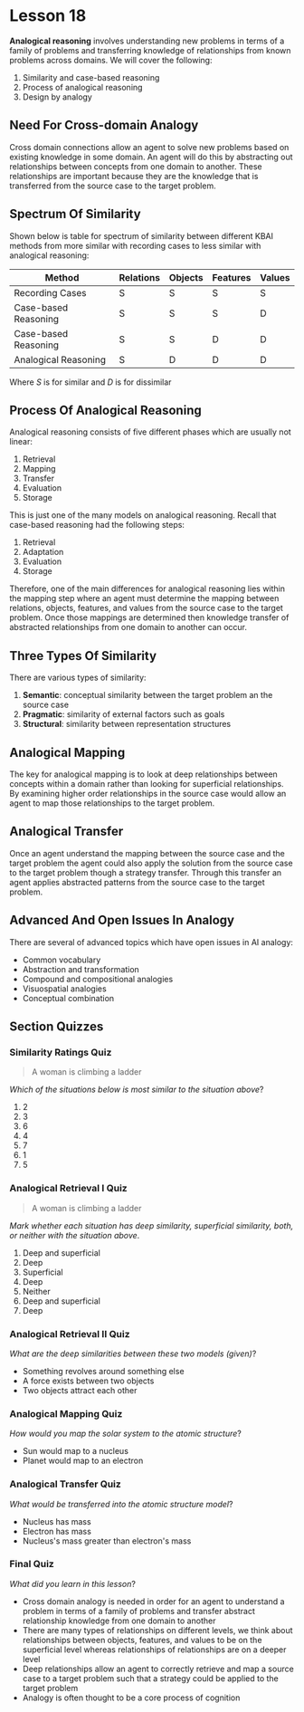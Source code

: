 # Lesson 18

**Analogical reasoning** involves understanding new problems in terms of a family of problems and transferring knowledge of relationships from known problems across domains. We will cover the following:

1. Similarity and case-based reasoning
2. Process of analogical reasoning
3. Design by analogy

## Need For Cross-domain Analogy

Cross domain connections allow an agent to solve new problems based on existing knowledge in some domain. An agent will do this by abstracting out relationships between concepts from one domain to another. These relationships are important because they are the knowledge that is transferred from the source case to the target problem.

## Spectrum Of Similarity

Shown below is table for spectrum of similarity between different KBAI methods from more similar with recording cases to less similar with analogical reasoning:

| Method               | Relations | Objects | Features | Values |
| -------------------- | --------- | ------- | -------- | ------ |
| Recording Cases      | S         | S       | S        | S      |
| Case-based Reasoning | S         | S       | S        | D      |
| Case-based Reasoning | S         | S       | D        | D      |
| Analogical Reasoning | S         | D       | D        | D      |

Where _S_ is for similar and _D_ is for dissimilar

## Process Of Analogical Reasoning

Analogical reasoning consists of five different phases which are usually not linear:

1. Retrieval
2. Mapping
3. Transfer
4. Evaluation
5. Storage

This is just one of the many models on analogical reasoning. Recall that case-based reasoning had the following steps:

1. Retrieval
2. Adaptation
3. Evaluation
4. Storage

Therefore, one of the main differences for analogical reasoning lies within the mapping step where an agent must determine the mapping between relations, objects, features, and values from the source case to the target problem. Once those mappings are determined then knowledge transfer of abstracted relationships from one domain to another can occur.

## Three Types Of Similarity

There are various types of similarity:

1. **Semantic**: conceptual similarity between the target problem an the source case
2. **Pragmatic**: similarity of external factors such as goals
3. **Structural**: similarity between representation structures

## Analogical Mapping

The key for analogical mapping is to look at deep relationships between concepts within a domain rather than looking for superficial relationships. By examining higher order relationships in the source case would allow an agent to map those relationships to the target problem.

## Analogical Transfer

Once an agent understand the mapping between the source case and the target problem the agent could also apply the solution from the source case to the target problem though a strategy transfer. Through this transfer an agent applies abstracted patterns from the source case to the target problem.

## Advanced And Open Issues In Analogy

There are several of advanced topics which have open issues in AI analogy:

- Common vocabulary
- Abstraction and transformation
- Compound and compositional analogies
- Visuospatial analogies
- Conceptual combination

## Section Quizzes

### Similarity Ratings Quiz

> A woman is climbing a ladder

_Which of the situations below is most similar to the situation above_?

1. 2
2. 3
3. 6
4. 4
5. 7
6. 1
7. 5

### Analogical Retrieval I Quiz

> A woman is climbing a ladder

_Mark whether each situation has deep similarity, superficial similarity, both, or neither with the situation above_.

1. Deep and superficial
2. Deep
3. Superficial
4. Deep
5. Neither
6. Deep and superficial
7. Deep

### Analogical Retrieval II Quiz

_What are the deep similarities between these two models (given)_?

- Something revolves around something else
- A force exists between two objects
- Two objects attract each other

### Analogical Mapping Quiz

_How would you map the solar system to the atomic structure_?

- Sun would map to a nucleus
- Planet would map to an electron

### Analogical Transfer Quiz

_What would be transferred into the atomic structure model_?

- Nucleus has mass
- Electron has mass
- Nucleus's mass greater than electron's mass

### Final Quiz

_What did you learn in this lesson_?

- Cross domain analogy is needed in order for an agent to understand a problem in terms of a family of problems and transfer abstract relationship knowledge from one domain to another
- There are many types of relationships on different levels, we think about relationships between objects, features, and values to be on the superficial level whereas relationships of relationships are on a deeper level
- Deep relationships allow an agent to correctly retrieve and map a source case to a target problem such that a strategy could be applied to the target problem
- Analogy is often thought to be a core process of cognition
